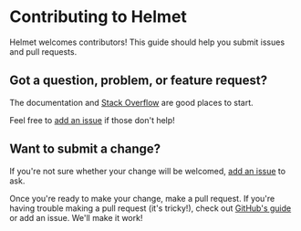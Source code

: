 # Contributing to Helmet

Helmet welcomes contributors! This guide should help you submit issues and pull requests.

## Got a question, problem, or feature request?

The documentation and [Stack Overflow](http://stackoverflow.com/questions/tagged/helmet.js) are good places to start.

Feel free to [add an issue](https://github.com/helmetjs/helmet/issues) if those don't help!

## Want to submit a change?

If you're not sure whether your change will be welcomed, [add an issue](https://github.com/helmetjs/helmet/issues) to ask.

Once you're ready to make your change, make a pull request. If you're having trouble making a pull request (it's tricky!), check out [GitHub's guide](https://help.github.com/articles/using-pull-requests/) or add an issue. We'll make it work!
